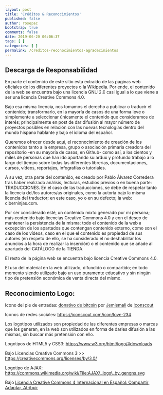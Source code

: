 ```yaml
---
layout: post
title: 'Créditos & Reconocimientos'
published: false
author: rosepac
bootstrap: true
comments: false
date: 2019-06-20 06:06:37
tags: [ ]
categories: [ ]
permalink: /creditos-reconocimientos-agradecimientos
---
```

## Descarga de Responsabilidad

En parte el contenido de este sitio esta extraído de las páginas web oficiales de los diferentes proyectos o la Wikipedia. Por ende, el contenido de la web se encuentra bajo una licencia GNU 2.0 casi igual a lo que viene a ser una licencia Creative Commons 4.0.

Bajo esa misma licencia, nos tomamos el derecho a publicar o traducir el contenido; transformarlo, en la mayoría de casos de una forma leve o simplemente a seleccionar únicamente el contenido que consideramos de interés; principalmente en post de dar difusión al mayor número de proyectos posibles en relación con las nuevas tecnologías dentro del mundo hispano hablante y bajo el idioma del español.

Queremos ofrecer desde aquí, el reconocimiento de creación de los contenidos tanto a la empresa, grupo o asociación primaria creadora del repositorio -en su mayoría de casos, en Github- como así, a los cientos y miles de personas que han ido aportando su arduo y profundo trabajo a lo largo del tiempo sobre todas las diferentes librerías, documentaciones, cursos, vídeos, reportajes, infografías o tutoriales.

A su vez, otra parte del contenido, es creado por Pablo Álvarez Corredera tras haber realizado análisis, lecturas, estudios previos o en buena parte: TRADUCCIONES. En el caso de las traducciones, se debe de respetar tanto la licencia del/los autores/as originales, como la autoría bajo la misma licencia del traductor; en este caso, yo o en su defecto; la web: ciberninjas.com.

Por ser considerado esté, un contenido mixto generado por mi persona; más contenido bajo licencias Creative Commons 4.0 y con el deseo de mantener la persistencia de la misma; todo el contenido de la web a excepción de los apartados que contengan contenido externo, como son el caso de los vídeos, caso en el que el contenido es propiedad de sus autores (en respeto de ello, se ha considerado el no deshabilitar los anuncios a la hora de realizar la inserción) o el contenido que se añade al apartado del CATÁLOGO de la TIENDA.

El resto de la página web se encuentra bajo licencia Creative Commons 4.0.

El uso del material en la web utilizado, difundido o compartido; en todo momento siendo utilizado bajo un uso puramente educativo y sin ningún tipo de pretensión económica de venta directa del mismo.

## Reconocimiento Logo:

Icono del pie de entradas: [donativo de bitcoin][1] por [Jemismali][2] de [Iconscout][3]

Iconos de redes sociales: https://iconscout.com/icon/love-234

Los logotipos utilizados son propiedad de las diferentes empresas o marcas que los generan, en la web son utilizados en forma de darles difusión a las mismas, sin buscar más pretensión con ello.

Logotipos de HTML5 y CSS3: https://www.w3.org/html/logo/#downloads

Bajo Licencias Creative Commons 3 >>  https://creativecommons.org/licenses/by/3.0/

Logotipo de AJAX: https://commons.wikimedia.org/wiki/File:AJAX\_logo\_by_gengns.svg

Bajo [Licencia Creative Commons 4 Internacional en Español: Compartir, Adaptar, Atribuir][4]

 [1]: https://iconscout.com/icon/donation-28
 [2]: https://iconscout.com/contributors/jemismali
 [3]: https://iconscout.com
 [4]: https://kutt.it/cc4 "Licencia Creative Commons 4 Internacional en Español: Compartir, Adaptar, Atribuir"